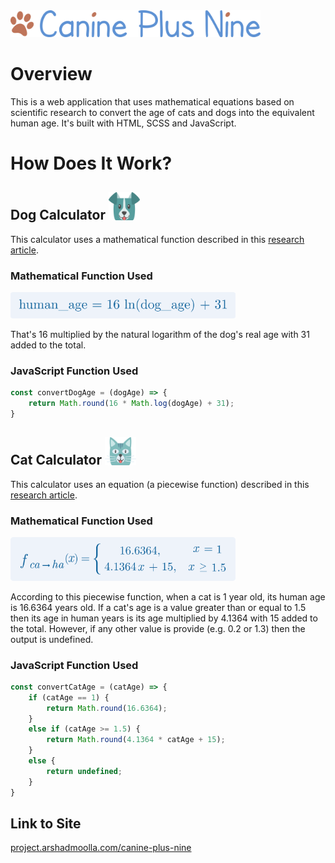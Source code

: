 <img src="/images/canine-plus-nine-logo.png" alt="Canine Plus Nine" width="400">

# Overview

This is a web application that uses mathematical equations based on scientific research to convert the age of cats and dogs into the equivalent human age. It's built with HTML, SCSS and JavaScript.

# How Does It Work?

## Dog Calculator <img src="/images/dog-tongue.png" alt="Dog" width="50">

This calculator uses a mathematical function described in this [research article](https://doi.org/10.1016/j.cels.2020.06.006).

### Mathematical Function Used

<img src="/images/dog-equation.png" alt="Dog Equation" width="360">

That's 16 multiplied by the natural logarithm of the dog's real age with 31 added to the total.

### JavaScript Function Used

```javascript
const convertDogAge = (dogAge) => {
    return Math.round(16 * Math.log(dogAge) + 31);
}
```

## Cat Calculator <img src="/images/cat-tongue.png" alt="Cat" width="50">

This calculator uses an equation (a piecewise function) described in this [research article](https://doi.org/10.21767/2572-5459.100034).

### Mathematical Function Used

<img src="/images/cat-equation.png" alt="Cat Equation" width="360">

According to this piecewise function, when a cat is 1 year old, its human age is 16.6364 years old. If a cat's age is a value greater than or equal to 1.5 then its age in human years is its age multiplied by 4.1364 with 15 added to the total. However, if any other value is provide (e.g. 0.2 or 1.3) then the output is undefined.

### JavaScript Function Used

```javascript
const convertCatAge = (catAge) => {
    if (catAge == 1) {
        return Math.round(16.6364);
    } 
    else if (catAge >= 1.5) {
        return Math.round(4.1364 * catAge + 15);
    }
    else {
        return undefined;
    }
}
```

## Link to Site

[project.arshadmoolla.com/canine-plus-nine](https://project.arshadmoolla.com/canine-plus-nine)